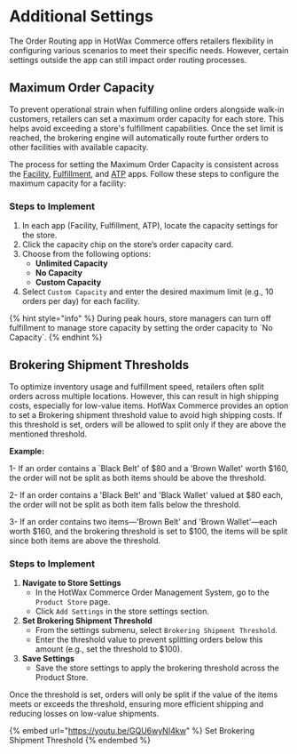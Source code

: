 # Additional Settings

The Order Routing app in HotWax Commerce offers retailers flexibility in configuring various scenarios to meet their specific needs. However, certain settings outside the app can still impact order routing processes.

## Maximum Order Capacity

To prevent operational strain when fulfilling online orders alongside walk-in customers, retailers can set a maximum order capacity for each store. This helps avoid exceeding a store's fulfillment capabilities. Once the set limit is reached, the brokering engine will automatically route further orders to other facilities with available capacity.

The process for setting the Maximum Order Capacity is consistent across the [Facility](https://docs.hotwax.co/documents/system-admins/administration/facilities/configure-fulfillment-capacity), [Fulfillment](https://docs.hotwax.co/documents/store-operations/orders/fulfillment/fulfillment-setting-page#online-order-fulfillment), and [ATP](../../inventory/available-to-promise/shipping-rule.md#setting-maximum-order-capacity-of-a-facility) apps. Follow these steps to configure the maximum capacity for a facility:

### Steps to Implement

1. In each app (Facility, Fulfillment, ATP), locate the capacity settings for the store.
2. Click the capacity chip on the store’s order capacity card.
3. Choose from the following options:
   * **Unlimited Capacity**
   * **No Capacity**
   * **Custom Capacity**
4. Select `Custom Capacity` and enter the desired maximum limit (e.g., 10 orders per day) for each facility.

{% hint style="info" %}
During peak hours, store managers can turn off fulfillment to manage store capacity by setting the order capacity to \`No Capacity\`.
{% endhint %}

## Brokering Shipment Thresholds

To optimize inventory usage and fulfillment speed, retailers often split orders across multiple locations. However, this can result in high shipping costs, especially for low-value items. HotWax Commerce provides an option to set a Brokering shipment threshold value to avoid high shipping costs. If this threshold is set, orders will be allowed to split only if they are above the mentioned threshold.

**Example:**

1- If an order contains a \`Black Belt' of $80 and a 'Brown Wallet' worth $160, the order will not be split as both items should be above the threshold.

2- If an order contains a 'Black Belt' and 'Black Wallet' valued at $80 each, the order will not be split as both item falls below the threshold.

3- If an order contains two items—'Brown Belt' and 'Brown Wallet'—each worth $160, and the brokering threshold is set to $100, the items will be split since both items are above the threshold.

### Steps to Implement

1. **Navigate to Store Settings**
   * In the HotWax Commerce Order Management System, go to the `Product Store` page.
   * Click `Add Settings` in the store settings section.
2. **Set Brokering Shipment Threshold**
   * From the settings submenu, select `Brokering Shipment Threshold`.
   * Enter the threshold value to prevent splitting orders below this amount (e.g., set the threshold to $100).
3. **Save Settings**
   * Save the store settings to apply the brokering threshold across the Product Store.

Once the threshold is set, orders will only be split if the value of the items meets or exceeds the threshold, ensuring more efficient shipping and reducing losses on low-value shipments.

{% embed url="https://youtu.be/GQU6wyNI4kw" %}
Set Brokering Shipment Threshold
{% endembed %}
